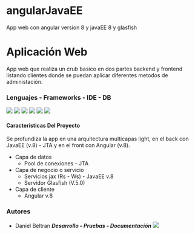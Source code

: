 # angularJavaEE
App web con angular version 8 y javaEE 8 y glasfish

# Aplicación Web 
App web que realiza un crub basico en dos partes backend y frontend listando clientes donde se puedan aplicar diferentes metodos de administación.
### Lenguajes - Frameworks - IDE - DB
![](https://img.shields.io/badge/Angular-DD0031?style=for-the-badge&logo=angular&logoColor=white) ![](https://img.shields.io/badge/MySQL-005C84?style=for-the-badge&logo=mysql&logoColor=white) ![](https://img.shields.io/badge/Java-ED8B00?style=for-the-badge&logo=java&logoColor=white) ![](https://img.shields.io/badge/Visual_Studio_Code-0078D4?style=for-the-badge&logo=visual%20studio%20code&logoColor=white) ![](https://img.shields.io/badge/GitHub-100000?style=for-the-badge&logo=github&logoColor=white) ![](https://img.shields.io/badge/apache%20netbeans-1B6AC6?style=for-the-badge&logo=apache%20netbeans%20IDE&logoColor=white) 

#### Caracteristicas Del Proyecto
Se profundiza la app en una arquitectura multicapas light, en el back con JavaEE (v.8) - JTA y en el front con Angular (v.8).

+ Capa de datos
    + Pool de conexiones - JTA
+ Capa de negocio o servicio
    + Servicios jax (Rs - Ws) - JavaEE v.8
    + Servidor Glasfish (V.5.0)
+ Capa de cliente
    + Angular v.8
### Autores

* Daniel Beltran  ***Desarrollo - Pruebas - Documentación***
![](https://img.shields.io/github/stars/GenserBeltran?style=social)
